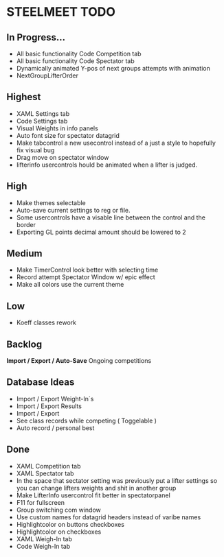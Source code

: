 ﻿<h1>STEELMEET TODO

## In Progress...
* All basic functionality Code Competition tab
* All basic functionality Code Spectator tab
* Dynamically animated Y-pos of next groups attempts with animation
* NextGroupLifterOrder

## Highest
* XAML Settings tab
* Code Settings tab
* Visual Weights in info panels
* Auto font size for spectator datagrid
* Make tabcontrol a new usecontrol instead of a just a style to hopefully fix visual bug
* Drag move on spectator window
* lifterinfo usercontrols hould be animated when a lifter is judged.


## High
* Make themes selectable
* Auto-save current settings to reg or file.
* Some usercontrols have a visable line between the control and the border
* Exporting GL points decimal amount should be lowered to 2


## Medium
* Make TimerControl look better with selecting time
* Record attempt Spectator Window w/ epic effect
* Make all colors use the current theme


## Low
* Koeff classes rework


## Backlog

**Import / Export / Auto-Save** Ongoing competitions


## Database Ideas
* Import / Export Weight-In´s
* Import / Export Results
* Import / Export 
* See class records while competing ( Toggelable )
* Auto record / personal best


## Done
* XAML Competition tab
* XAML Spectator tab
* In the space that sectator setting was previously put a lifter settings so you can change lifters weights and shit in another group
* Make LifterInfo usercontrol fit better in spectatorpanel
* F11 for fullscreen
* Group switching com window
* Use custom names for datagrid headers instead of varibe names
* Highlightcolor on buttons checkboxes
* Highlightcolor on checkboxes
* XAML Weigh-In tab
* Code Weigh-In tab